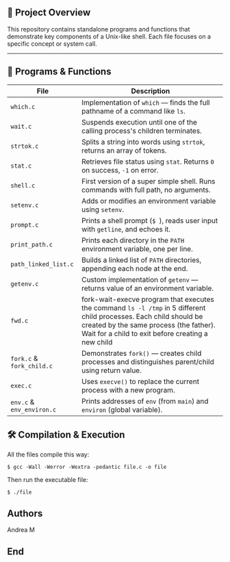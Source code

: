 ## 📁 Project Overview

This repository contains standalone programs and functions that demonstrate key components of a Unix-like shell. Each file focuses on a specific concept or system call.

---

## 🔧 Programs & Functions

| File | Description |
|------|-------------|
| `which.c` | Implementation of `which` — finds the full pathname of a command like `ls`. |
| `wait.c` | Suspends execution until one of the calling process's children terminates. |
| `strtok.c` | Splits a string into words using `strtok`, returns an array of tokens. |
| `stat.c` | Retrieves file status using `stat`. Returns `0` on success, `-1` on error. |
| `shell.c` | First version of a super simple shell. Runs commands with full path, no arguments. |
| `setenv.c` | Adds or modifies an environment variable using `setenv`. |
| `prompt.c` | Prints a shell prompt (`$ `), reads user input with `getline`, and echoes it. |
| `print_path.c` | Prints each directory in the `PATH` environment variable, one per line. |
| `path_linked_list.c` | Builds a linked list of `PATH` directories, appending each node at the end. |
| `getenv.c` | Custom implementation of `getenv` — returns value of an environment variable. |
| `fwd.c` | fork-wait-execve program that executes the command `ls -l /tmp` in 5 different child processes. Each child should be created by the same process (the father). Wait for a child to exit before creating a new child |
| `fork.c` & `fork_child.c` | Demonstrates `fork()` — creates child processes and distinguishes parent/child using return value. |
| `exec.c` | Uses `execve()` to replace the current process with a new program. |
| `env.c` & `env_environ.c` | Prints addresses of `env` (from `main`) and `environ` (global variable). |

## 🛠️ Compilation & Execution
All the files compile this way:

	$ gcc -Wall -Werror -Wextra -pedantic file.c -o file

Then run the executable file:

	$ ./file

## Authors
Andrea M 

## End
